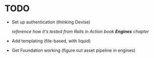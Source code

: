 TODO
====

* Set up authentication (thinking Devise)
  
  *reference how it's tested from Rails in Action book **Engines** chapter*
  
* Add templating (file-based, with liquid)
* Get Foundation working (figure out asset pipeline in engines)